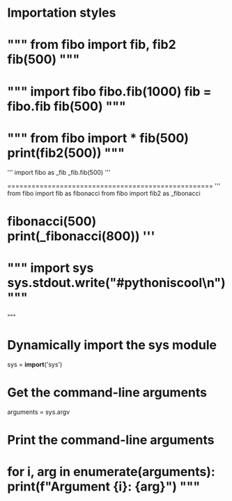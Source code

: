 # Importation styles


"""
from fibo import fib, fib2
fib(500)
"""
=======================
"""
import fibo
fibo.fib(1000)
fib = fibo.fib
fib(500)
"""
=======================
"""
from fibo import *
fib(500)
print(fib2(500))
"""
========================
'''
import fibo as _fib
_fib.fib(500)
'''

===================================================
'''
from fibo import fib as fibonacci
from fibo import fib2 as _fibonacci

fibonacci(500)
print(_fibonacci(800))
'''
================================================
"""
import sys
sys.stdout.write("#pythoniscool\n")
"""
=============================================
"""
# Dynamically import the sys module
sys = __import__('sys')

# Get the command-line arguments
arguments = sys.argv

# Print the command-line arguments
for i, arg in enumerate(arguments):
    print(f"Argument {i}: {arg}")
"""
===============================

